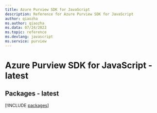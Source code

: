 ```yaml
---
title: Azure Purview SDK for JavaScript
description: Reference for Azure Purview SDK for JavaScript
author: qiaozha
ms.author: qiaozha
ms.data: 07/24/2023
ms.topic: reference
ms.devlang: javascript
ms.service: purview
---
```

# Azure Purview SDK for JavaScript - latest
## Packages - latest
[!INCLUDE [packages](purview-index.md)]